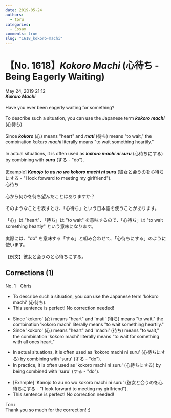 ```yaml
---
date: 2019-05-24
authors:
  - toru
categories:
  - Essay
comments: true
slug: "1618_kokoro-machi"
---
```


# 【No. 1618】<strong><em>Kokoro Machi</strong></em> (心待ち - Being Eagerly Waiting)
<div class="date">May 24, 2019 21:12</div>
<div id="post"><div id="body_show_ori">
<strong><em>Kokoro Machi</strong></em><br/><br/>Have you ever been eagerly waiting for something?<br/><br/>To describe such a situation, you can use the Japanese term <strong><em>kokoro machi</em></strong> (心待ち).<br/><br/>Since <strong><em>kokoro</em></strong> (心) means "heart" and <strong><em>mati</em></strong> (待ち) means "to wait," the combination <em>kokoro machi</em> literally means "to wait something heartily."<br/><br/>In actual situations, it is often used as <strong><em>kokoro machi ni suru</em></strong> (心待ちにする) by combining with <strong><em>suru</em></strong> (する - "do").<br/><br/>[Example] <strong><em>Kanojo to au no wo kokoro machi ni suru</em></strong> (彼女と会うのを心待ちにする - "I look forward to meeting my girlfriend").
</div></div>

<!-- more -->

<div id="post_ja"><div id="body_show_mo">
心待ち<br/><br/>心から何かを待ち望んだことはありますか？<br/><br/>そのようなことを表すとき、「心待ち」という日本語を使うことがあります。<br/><br/>「心」は "heart"、「待ち」は "to wait" を意味するので、「心待ち」は "to wait something heartly" という意味になります。<br/><br/>実際には、"do" を意味する「する」と組み合わせて、「心待ちにする」のように使います。<br/><br/>【例文】彼女と会うのと心待ちにする。
</div></div>

## Corrections (1)
<div id="block"><div class="first_name"> No. 1　<span class="just_name">Chris</span></div><div id="block2">
<ul class="correction_field">
<li class="incorrect">To describe such a situation, you can use the Japanese term 'kokoro machi' (心待ち).</li>
<li class="corrected perfect">This sentence is perfect! No correction needed!</li>
</ul>
<ul class="correction_field">
<li class="incorrect">Since 'kokoro' (心) means "heart" and 'mati' (待ち) means "to wait," the combination 'kokoro machi' literally means "to wait something heartily."</li>
<li class="corrected correct">
Since 'kokoro' (心) means "heart" and 'machi' (待ち) means "to wait," the combination 'kokoro machi' literally means "to wait for something with all ones heart."
</li>
</ul>
<ul class="correction_field">
<li class="incorrect">In actual situations, it is often used as 'kokoro machi ni suru' (心待ちにする) by combining with 'suru' (する - "do").</li>
<li class="corrected correct">
In practice, it is often used as 'kokoro machi ni suru' (心待ちにする) by being combined with 'suru' (する - "do").
</li>
</ul>
<ul class="correction_field">
<li class="incorrect">[Example] 'Kanojo to au no wo kokoro machi ni suru' (彼女と会うのを心待ちにする - "I look forward to meeting my girlfriend").</li>
<li class="corrected perfect">This sentence is perfect! No correction needed!</li>
</ul>
</div><div class="name"><span class="just_name">Toru</span><br>
Thank you so much for the correction! :)
</div>
</div>
